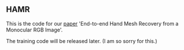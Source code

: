## HAMR

This is the code for our [paper](https://128.84.21.199/abs/1902.09305) 'End-to-end Hand Mesh Recovery from a Monocular RGB Image'.

The training code will be released later. (I am so sorry for this.)

